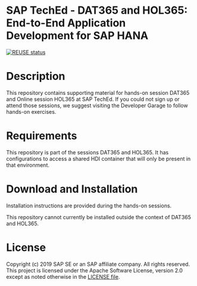 # SAP TechEd - DAT365 and HOL365: End-to-End Application Development for SAP HANA

[![REUSE status](https://api.reuse.software/badge/github.com/SAP-samples/teched2019-hana-cloud-dat365-native-development/)](https://api.reuse.software/info/github.com/SAP-samples/teched2019-hana-cloud-dat365-native-development/)

# Description
This repository contains supporting material for hands-on session DAT365 and Online session HOL365 at SAP TechEd. 
If you could not sign up or attend those sessions, we suggest visiting the Developer Garage to follow hands-on exercises.

# Requirements
This repository is part of the sessions DAT365 and HOL365. It has configurations to access a shared HDI container that will only be present in that environment.

# Download and Installation
Installation instructions are provided during the hands-on sessions.

This repository cannot currently be installed outside the context of DAT365 and HOL365.

# License
Copyright (c) 2019 SAP SE or an SAP affiliate company. All rights reserved. This project is licensed under the Apache Software License, version 2.0 except as noted otherwise in the [LICENSE file](LICENSES/Apache-2.0.txt).
